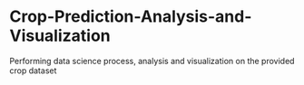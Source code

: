 # Crop-Prediction-Analysis-and-Visualization
Performing data science process, analysis and visualization on the provided crop dataset  
